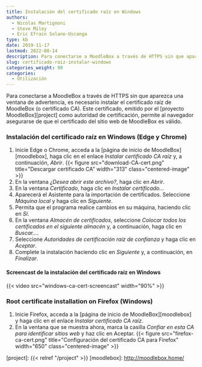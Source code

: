 ```yaml
---
title: Instalación del certificado raíz en Windows
authors:
  - Nicolas Martignoni
  - Steve Miley
  - Eric Efrain Solano-Uscanga
type: kb
date: 2019-11-17
lastmod: 2022-08-14
description: Para conectarse a MoodleBox a través de HTTPS sin que aparezca una ventana de advertencia, es necesario instalar el certificado raíz de MoodleBox.
slug: certificado-raiz-instalar-windows
categories_weight: 90
categories:
  - Utilización
---
```

Para conectarse a MoodleBox a través de HTTPS sin que aparezca una ventana de advertencia, es necesario instalar el certificado raíz de MoodleBox (o certificado CA). Este certificado, emitido por el [proyecto MoodleBox][project] como autoridad de certificación, permite al navegador asegurarse de que el certificado del sitio web de MoodleBox es válido.

### Instalación del certificado raíz en Windows (Edge y Chrome)

1. Inicie Edge o Chrome, acceda a la [página de inicio de MoodleBox][moodlebox], haga clic en el enlace _Instalar certificado CA raíz_ y, a continuación, _Abrir_.
  {{< figure src="download-CA-cert.png" title="Descargar certificado CA" width="313" class="centered-image" >}}
2. En la ventana _¿Desea abrir este archivo?_, haga clic en _Abrir_.
3. En la ventana _Certificado_, haga clic en _Instalar certificado.._.
4. Aparecerá el Asistente para la importación de certificados. Seleccione _Máquina local_ y haga clic en _Siguiente_.
5. Permita que el programa realice cambios en su máquina, haciendo clic en _Sí_.
6. En la ventana _Almacén de certificados_, seleccione _Colocar todos los certificados en el siguiente almacén_ y, a continuación, haga clic en _Buscar..._.
7. Seleccione _Autoridades de certificación raíz de confianza_ y haga clic en _Aceptar_.
8. Complete la instalación haciendo clic en _Siguiente_ y, a continuación, en _Finalizar_.

#### Screencast de la instalación del certificado raíz en Windows

{{< video src="windows-ca-cert-screencast" width="90%" >}}

### Root certificate installation on Firefox (Windows)

1. Inicie Firefox, acceda a la [página de inicio de MoodleBox][moodlebox] y haga clic en el enlace _Instalar certificado CA raíz_.
2. En la ventana que se muestra ahora, marca la casilla _Confiar en esta CA para identificar sitios web_ y haz clic en Aceptar.
  {{< figure src="firefox-ca-cert.png" title="Configuración del certificado CA para Firefox" width="650" class="centered-image" >}}

  [project]: {{< relref "/project" >}}
  [moodlebox]: http://moodlebox.home/
